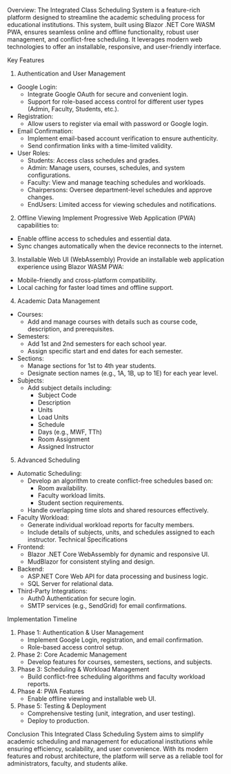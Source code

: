 Overview:
The Integrated Class Scheduling System is a feature-rich platform designed to streamline the academic scheduling process for educational institutions. This system, built using Blazor .NET Core WASM PWA, ensures seamless online and offline functionality, robust user management, and conflict-free scheduling. It leverages modern web technologies to offer an installable, responsive, and user-friendly interface.

Key Features
1. Authentication and User Management
- Google Login:
  - Integrate Google OAuth for secure and convenient login.
  - Support for role-based access control for different user types (Admin, Faculty, Students, etc.).
- Registration:
  - Allow users to register via email with password or Google login.
- Email Confirmation:
  - Implement email-based account verification to ensure authenticity.
  - Send confirmation links with a time-limited validity.
- User Roles:
  - Students: Access class schedules and grades.
  - Admin: Manage users, courses, schedules, and system configurations.
  - Faculty: View and manage teaching schedules and workloads.
  - Chairpersons: Oversee department-level schedules and approve changes.
  - EndUsers: Limited access for viewing schedules and notifications.
2. Offline Viewing
Implement Progressive Web Application (PWA) capabilities to:
- Enable offline access to schedules and essential data.
- Sync changes automatically when the device reconnects to the internet.
3. Installable Web UI (WebAssembly)
Provide an installable web application experience using Blazor WASM PWA:
- Mobile-friendly and cross-platform compatibility.
- Local caching for faster load times and offline support.
4. Academic Data Management
- Courses:
  - Add and manage courses with details such as course code, description, and prerequisites.
- Semesters:
  - Add 1st and 2nd semesters for each school year.
  - Assign specific start and end dates for each semester.
- Sections:
  - Manage sections for 1st to 4th year students.
  - Designate section names (e.g., 1A, 1B, up to 1E) for each year level.
- Subjects:
  - Add subject details including:
    - Subject Code
    - Description
    - Units
    - Load Units
    - Schedule
    - Days (e.g., MWF, TTh)
    - Room Assignment
    - Assigned Instructor
5. Advanced Scheduling
- Automatic Scheduling:
  - Develop an algorithm to create conflict-free schedules based on:
    - Room availability.
    - Faculty workload limits.
    - Student section requirements.
  - Handle overlapping time slots and shared resources effectively.
- Faculty Workload:
  - Generate individual workload reports for faculty members.
  - Include details of subjects, units, and schedules assigned to each instructor.
Technical Specifications
- Frontend:
  - Blazor .NET Core WebAssembly for dynamic and responsive UI.
  - MudBlazor for consistent styling and design.
- Backend:
  - ASP.NET Core Web API for data processing and business logic.
  - SQL Server for relational data.
- Third-Party Integrations:
  - Auth0 Authentication for secure login.
  - SMTP services (e.g., SendGrid) for email confirmations.
        
Implementation Timeline
1. Phase 1: Authentication & User Management
   - Implement Google Login, registration, and email confirmation.
   - Role-based access control setup.
2. Phase 2: Core Academic Management
   - Develop features for courses, semesters, sections, and subjects.
3. Phase 3: Scheduling & Workload Management
   - Build conflict-free scheduling algorithms and faculty workload reports.
4. Phase 4: PWA Features
   - Enable offline viewing and installable web UI.
5. Phase 5: Testing & Deployment
   - Comprehensive testing (unit, integration, and user testing).
   - Deploy to production.
     
Conclusion
This Integrated Class Scheduling System aims to simplify academic scheduling and management for educational institutions while ensuring efficiency, scalability, and user convenience. With its modern features and robust architecture, the platform will serve as a reliable tool for administrators, faculty, and students alike.
